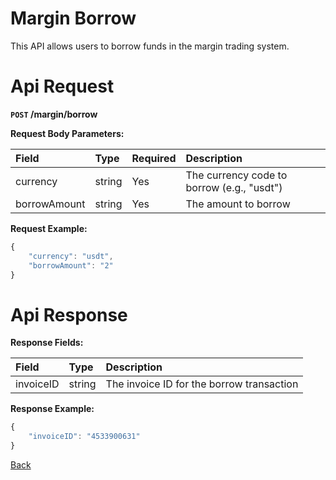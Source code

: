 # Margin Borrow

This API allows users to borrow funds in the margin trading system.

# Api Request

**`POST` /margin/borrow**

**Request Body Parameters:**

| Field        | Type   | Required | Description                                  |
|:-------------|:-------|:---------|:---------------------------------------------|
| currency     | string | Yes      | The currency code to borrow (e.g., "usdt")   |
| borrowAmount | string | Yes      | The amount to borrow                         |

**Request Example:**

```javascript
{
    "currency": "usdt",
    "borrowAmount": "2"
}
```

# Api Response

**Response Fields:**

| Field     | Type   | Description                           |
|:----------|:-------|:--------------------------------------|
| invoiceID | string | The invoice ID for the borrow transaction |

**Response Example:**

```javascript
{
    "invoiceID": "4533900631"
}
```

[Back](../summary.md)